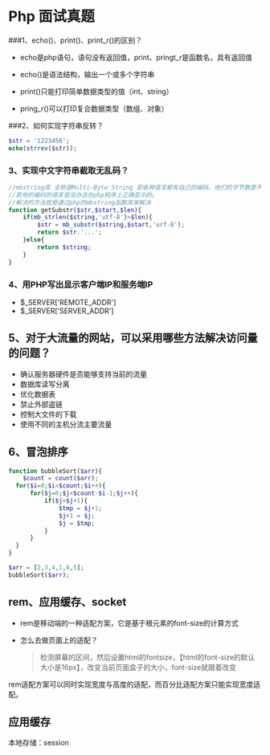 # Php 面试真题

###1、echo()、print()、print_r()的区别？

- echo是php语句，语句没有返回值，print、pringt_r是函数名，具有返回值


- echo()是语法结构，输出一个或多个字符串
- print()只能打印简单数据类型的值（int、string）
- pring_r()可以打印复合数据类型（数组、对象）

###2、如何实现字符串反转？

```Php
$str = '1223456';
echo(strrev($str));
```

### 3、实现中文字符串截取无乱码？

```Php
//mbstring库 全称是Multi-Byte String 即各种语言都有自己的编码，他们的字节数是不一样的，目前PHP内部的编码只支持ISO-8859-*, EUC-JP, UTF-8
//其他的编码的语言是没办法在php程序上正确显示的。
//解决的方法就是通过php的mbstring函数库来解决
function getSubstr($str,$start,$len){
    if(mb_strlen($string,'utf-8')>$len){
        $str = mb_substr($string,$start,'urf-8');
      	return $str.'...';
    }else{
        return $string;
    }
}
```



### 4、用PHP写出显示客户端IP和服务端IP

- $_SERVER['REMOTE_ADDR']
- $_SERVER['SERVER_ADDR']

## 5、对于大流量的网站，可以采用哪些方法解决访问量的问题？

- 确认服务器硬件是否能够支持当前的流量
- 数据库读写分离
- 优化数据表
- 禁止外部盗链
- 控制大文件的下载
- 使用不同的主机分流主要流量

## 6、冒泡排序

```Php
function bubbleSort($arr){
    $count = count($arr);
  for($i=0;$i<$count;$i++){
      for($j=0;$j<$count-$i-1;$j++){
          if($j>$j+1){
              $tmp = $j+1;
              $j+1 = $j;
              $j = $tmp;
          }
      }
  }
}

$arr = [2,3,4,1,6,5];
bubbleSort($arr);
```



## rem、应用缓存、socket

- rem是移动端的一种适配方案，它是基于根元素的font-size的计算方式

- 怎么去做页面上的适配？

  > 检测屏幕的区间，然后设置html的fontsize，【html的font-size的默认大小是16px】，改变当前页面盒子的大小，font-size就跟着改变

rem适配方案可以同时实现宽度与高度的适配，而百分比适配方案只能实现宽度适配。

## 应用缓存

本地存储：session